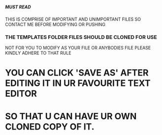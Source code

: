 ##### MUST READ
THIS IS COMPRISE OF IMPORTANT AND UNIMPORTANT FILES
SO CONTACT ME BEFORE MODIFYING OR PUSHING

### THE TEMPLATES FOLDER FILES SHOULD BE CLONED FOR USE
NOT FOR YOU TO MODIFY AS YOUR FILE OR ANYBODIES FILE
PLEASE KINDLY ADHERE TO THAT RULE

# YOU CAN CLICK 'SAVE AS' AFTER EDITING IT IN UR FAVOURITE TEXT EDITOR
# SO THAT U CAN HAVE UR OWN CLONED COPY OF IT.

